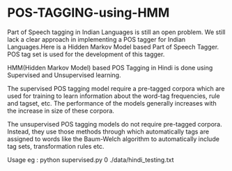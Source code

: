 # POS-TAGGING-using-HMM
Part of Speech tagging in Indian Languages is still an open problem. We still lack a clear approach in implementing a POS tagger for Indian Languages.Here is a Hidden Markov Model based Part of Speech Tagger. POS tag set is used for the development of this tagger.

HMM(Hidden Markov Model) based POS Tagging in Hindi is done using Supervised and Unsupervised learning.

The supervised POS tagging model require a pre-tagged corpora which are used for training to learn information about the word-tag frequencies, rule and tagset, etc. The performance of the models generally increases with the increase in size of these corpora.

The unsupervised POS tagging models do not require pre-tagged corpora. Instead, they use those methods through which automatically tags are assigned to words like the Baum-Welch algorithm to automatically include tag sets, transformation rules etc.

Usage eg : python supervised.py 0 ./data/hindi_testing.txt
